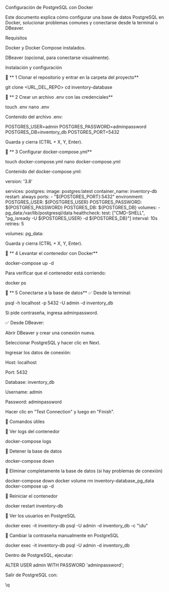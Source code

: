 Configuración de PostgreSQL con Docker

Este documento explica cómo configurar una base de datos PostgreSQL en Docker, solucionar problemas comunes y conectarse desde la terminal o DBeaver.

Requisitos

Docker y Docker Compose instalados.

DBeaver (opcional, para conectarse visualmente).

Instalación y configuración

🔹 ** 1 Clonar el repositorio y entrar en la carpeta del proyecto**

git clone <URL_DEL_REPO>
cd inventory-database

🔹 ** 2 Crear un archivo .env con las credenciales**

touch .env
nano .env

 Contenido del archivo .env:

POSTGRES_USER=admin
POSTGRES_PASSWORD=adminpassword
POSTGRES_DB=inventory_db
POSTGRES_PORT=5432

Guarda y cierra (CTRL + X, Y, Enter).

🔹 ** 3 Configurar docker-compose.yml**

touch docker-compose.yml
nano docker-compose.yml

 Contenido del docker-compose.yml:

version: '3.8'

services:
  postgres:
    image: postgres:latest
    container_name: inventory-db
    restart: always
    ports:
      - "${POSTGRES_PORT}:5432"
    environment:
      POSTGRES_USER: ${POSTGRES_USER}
      POSTGRES_PASSWORD: ${POSTGRES_PASSWORD}
      POSTGRES_DB: ${POSTGRES_DB}
    volumes:
      - pg_data:/var/lib/postgresql/data
    healthcheck:
      test: ["CMD-SHELL", "pg_isready -U ${POSTGRES_USER} -d ${POSTGRES_DB}"]
      interval: 10s
      retries: 5

volumes:
  pg_data:

Guarda y cierra (CTRL + X, Y, Enter).

🔹 ** 4 Levantar el contenedor con Docker**

docker-compose up -d

Para verificar que el contenedor está corriendo:

docker ps

🔹 ** 5 Conectarse a la base de datos**
✅ Desde la terminal:

psql -h localhost -p 5432 -U admin -d inventory_db

Si pide contraseña, ingresa adminpassword.

✅ Desde DBeaver:

Abrir DBeaver y crear una conexión nueva.

Seleccionar PostgreSQL y hacer clic en Next.

Ingresar los datos de conexión:

Host: localhost

Port: 5432

Database: inventory_db

Username: admin

Password: adminpassword

Hacer clic en "Test Connection" y luego en "Finish".

🔄 Comandos útiles

🔹 Ver logs del contenedor

docker-compose logs

🔹 Detener la base de datos

docker-compose down

🔹 Eliminar completamente la base de datos (si hay problemas de conexión)

docker-compose down
docker volume rm inventory-database_pg_data
docker-compose up -d

🔹 Reiniciar el contenedor

docker restart inventory-db

🔹 Ver los usuarios en PostgreSQL

docker exec -it inventory-db psql -U admin -d inventory_db -c "\du"

🔹 Cambiar la contraseña manualmente en PostgreSQL

docker exec -it inventory-db psql -U admin -d inventory_db

Dentro de PostgreSQL, ejecutar:

ALTER USER admin WITH PASSWORD 'adminpassword';

Salir de PostgreSQL con:

\q
